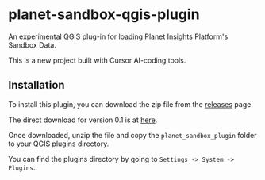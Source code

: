 # planet-sandbox-qgis-plugin
An experimental QGIS plug-in for loading Planet Insights Platform's Sandbox Data.

This is a new project built with Cursor AI-coding tools. 

## Installation

To install this plugin, you can download the zip file from the [releases](https://github.com/cholmes/planet-sandbox-qgis-plugin/releases) page.

The direct download for version 0.1 is at [here](https://github.com/cholmes/planet-sandbox-qgis-plugin/releases/download/v0.1.0/planet_sandbox_plugin.zip).

Once downloaded, unzip the file and copy the `planet_sandbox_plugin` folder to your QGIS plugins directory.

You can find the plugins directory by going to `Settings -> System -> Plugins`.

